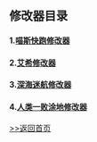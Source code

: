 ## 修改器目录

#### 1.[喵斯快跑修改器](/GameTrainer/Trainer/MuseDash.md "喵斯快跑修改器") 

#### 2.[艾希修改器](/GameTrainer/README "喵斯快跑修改器") 

#### 3.[深海迷航修改器](/GameTrainer/README "喵斯快跑修改器") 

#### 4.[人类一败涂地修改器](/GameTrainer/README "喵斯快跑修改器") 







[>>返回首页](README)